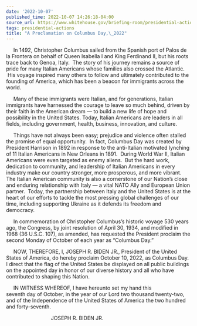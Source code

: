 ```yaml
---
date: '2022-10-07'
published_time: 2022-10-07 14:26:18-04:00
source_url: https://www.whitehouse.gov/briefing-room/presidential-actions/2022/10/07/a-proclamation-on-columbus-day-2022/
tags: presidential-actions
title: "A Proclamation on Columbus Day,\_2022"
---
```

 
     In 1492, Christopher Columbus sailed from the Spanish port of Palos
de la Frontera on behalf of Queen Isabella I and King Ferdinand II, but
his roots trace back to Genoa, Italy.  The story of his journey remains
a source of pride for many Italian Americans whose families also crossed
the Atlantic.  His voyage inspired many others to follow and ultimately
contributed to the founding of America, which has been a beacon for
immigrants across the world.

     Many of these immigrants were Italian, and for generations, Italian
immigrants have harnessed the courage to leave so much behind, driven by
their faith in the American dream — to build a new life of hope and
possibility in the United States. Today, Italian Americans are leaders
in all fields, including government, health, business, innovation, and
culture.

     Things have not always been easy; prejudice and violence often
stalled the promise of equal opportunity.  In fact, Columbus Day was
created by President Harrison in 1892 in response to the anti-Italian
motivated lynching of 11 Italian Americans in New Orleans in 1891.
 During World War II, Italian Americans were even targeted as enemy
aliens.  But the hard work, dedication to community, and leadership of
Italian Americans in every industry make our country stronger, more
prosperous, and more vibrant.  The Italian American community is also a
cornerstone of our Nation’s close and enduring relationship with Italy —
a vital NATO Ally and European Union partner.  Today, the partnership
between Italy and the United States is at the heart of our efforts to
tackle the most pressing global challenges of our time, including
supporting Ukraine as it defends its freedom and democracy.

     In commemoration of Christopher Columbus’s historic voyage 530
years ago, the Congress, by joint resolution of April 30, 1934, and
modified in 1968 (36 U.S.C. 107), as amended, has requested the
President proclaim the second Monday of October of each year as
“Columbus Day.”

     NOW, THEREFORE, I, JOSEPH R. BIDEN JR., President of the United
States of America, do hereby proclaim October 10, 2022, as Columbus
Day.  I direct that the flag of the United States be displayed on all
public buildings on the appointed day in honor of our diverse history
and all who have contributed to shaping this Nation.

     IN WITNESS WHEREOF, I have hereunto set my hand this  
seventh day of October, in the year of our Lord two thousand twenty-two,
and of the Independence of the United States of America the two hundred
and forty-seventh.

                               JOSEPH R. BIDEN JR.
